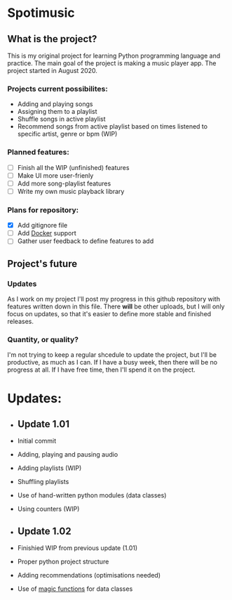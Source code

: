 # Spotimusic
## What is the project?
This is my original project for learning Python programming language and practice. The main goal of the project is making a music player app. The project started in August 2020.
### Projects current possibilites:
- Adding and playing songs
- Assigning them to a playlist
- Shuffle songs in active playlist
- Recommend songs from active playlist based on times listened to specific artist, genre or bpm (WIP)

### Planned features:
- [ ] Finish all the WIP (unfinished) features
- [ ] Make UI more user-frienly
- [ ] Add more song-playlist features
- [ ] Write my own music playback library

### Plans for repository:
- [x] Add gitignore file
- [ ] Add [Docker](https://www.docker.com/) support
- [ ] Gather user feedback to define features to add

## Project's future

### Updates
As I work on my project I'll post my progress in this github repository with features written down in this file. There **will** be other uploads, but I will only focus on updates, so that it's easier to define more stable and finished releases.

### Quantity, or quality?
I'm not trying to keep a regular shcedule to update the project, but I'll be productive, as much as I can. If I have a busy week, then there will be no progress at all. If I have free time, then I'll spend it on the project.

# Updates:
- ## Update 1.01
- Initial commit
- Adding, playing and pausing audio
- Adding playlists (WIP)
- Shuffling playlists
- Use of hand-written python modules (data classes)
- Using counters (WIP)

- ## Update 1.02
- Finishied WIP from previous update (1.01)
- Proper python project structure
- Adding recommendations (optimisations needed)
- Use of [magic functions](https://www.tutorialsteacher.com/python/magic-methods-in-python) for data classes
